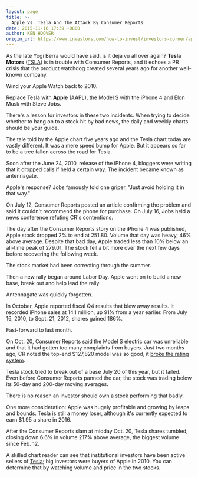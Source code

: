 ```yaml
---
layout: page
title: >-
  Apple Vs. Tesla And The Attack By Consumer Reports
date: 2015-11-16 17:39 -0800
author: KEN HOOVER
origin_url: https://www.investors.com/how-to-invest/investors-corner/apple-vs-tesla-tale-in-tape
---
```





As the late Yogi Berra would have said, is it deja vu all over again? **Tesla Motors** ([TSLA](https://research.investors.com/quote.aspx?symbol=TSLA)) is in trouble with Consumer Reports, and it echoes a PR crisis that the product watchdog created several years ago for another well-known company.

  

Wind your Apple Watch back to 2010.

  

Replace Tesla with **Apple** ([AAPL](https://research.investors.com/quote.aspx?symbol=AAPL)), the Model S with the iPhone 4 and Elon Musk with Steve Jobs.

  

There's a lesson for investors in these two incidents. When trying to decide whether to hang on to a stock hit by bad news, the daily and weekly charts should be your guide.

  

The tale told by the Apple chart five years ago and the Tesla chart today are vastly different. It was a mere speed bump for Apple. But it appears so far to be a tree fallen across the road for Tesla.

  

Soon after the June 24, 2010, release of the iPhone 4, bloggers were writing that it dropped calls if held a certain way. The incident became known as antennagate.

  

Apple's response? Jobs famously told one griper, "Just avoid holding it in that way."

  

On July 12, Consumer Reports posted an article confirming the problem and said it couldn't recommend the phone for purchase. On July 16, Jobs held a news conference refuting CR's contentions.

  

The day after the Consumer Reports story on the iPhone 4 was published, Apple stock dropped 2% to end at 251.80. Volume that day was heavy, 46% above average. Despite that bad day, Apple traded less than 10% below an all-time peak of 279.01. The stock fell a bit more over the next few days before recovering the following week.

  

The stock market had been correcting through the summer.

  

Then a new rally began around Labor Day. Apple went on to build a new base, break out and help lead the rally.

  

Antennagate was quickly forgotten.

  

In October, Apple reported fiscal Q4 results that blew away results. It recorded iPhone sales at 14.1 million, up 91% from a year earlier. From July 16, 2010, to Sept. 21, 2012, shares gained 186%.

  

Fast-forward to last month.

  

On Oct. 20, Consumer Reports said the Model S electric car was unreliable and that it had gotten too many complaints from buyers. Just two months ago, CR noted the top-end \$127,820 model was so good, it [broke the rating system](http://news.investors.com/technology/102015-776463-tesla-motors-stock-falls-on-model-s-reliability.htm?ntt=TSLA).

  

Tesla stock tried to break out of a base July 20 of this year, but it failed. Even before Consumer Reports panned the car, the stock was trading below its 50-day and 200-day moving averages.

  

There is no reason an investor should own a stock performing that badly.

  

One more consideration: Apple was hugely profitable and growing by leaps and bounds. Tesla is still a money loser, although it's currently expected to earn \$1.95 a share in 2016.

  

After the Consumer Reports slam at midday Oct. 20, Tesla shares tumbled, closing down 6.6% in volume 217% above average, the biggest volume since Feb. 12.

  

A skilled chart reader can see that institutional investors have been active sellers of [Tesla](http://research.investors.com/stock-charts/nasdaq-nasdaq-composite-0ndqc.htm?cht=pvc&type=DAILY); big investors were buyers of Apple in 2010. You can determine that by watching volume and price in the two stocks.




